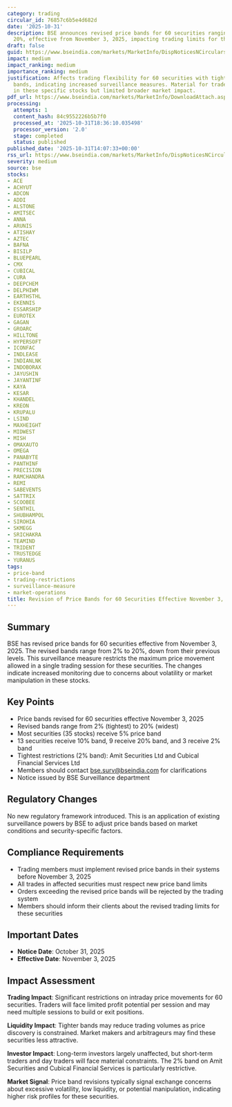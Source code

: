 ```yaml
---
category: trading
circular_id: 76857c6b5e4d682d
date: '2025-10-31'
description: BSE announces revised price bands for 60 securities ranging from 2% to
  20%, effective from November 3, 2025, impacting trading limits for these stocks.
draft: false
guid: https://www.bseindia.com/markets/MarketInfo/DispNoticesNCirculars.aspx?Noticeid={25CE4FC3-294A-4DB9-A229-0556BC23DD79}&noticeno=20251031-59&dt=10/31/2025&icount=59&totcount=66&flag=0
impact: medium
impact_ranking: medium
importance_ranking: medium
justification: Affects trading flexibility for 60 securities with tightened price
  bands, indicating increased surveillance measures. Material for traders and investors
  in these specific stocks but limited broader market impact.
pdf_url: https://www.bseindia.com/markets/MarketInfo/DownloadAttach.aspx?id=20251031-59&attachedId=
processing:
  attempts: 1
  content_hash: 84c9552226b5b7f0
  processed_at: '2025-10-31T18:36:10.035498'
  processor_version: '2.0'
  stage: completed
  status: published
published_date: '2025-10-31T14:07:33+00:00'
rss_url: https://www.bseindia.com/markets/MarketInfo/DispNoticesNCirculars.aspx?Noticeid={25CE4FC3-294A-4DB9-A229-0556BC23DD79}&noticeno=20251031-59&dt=10/31/2025&icount=59&totcount=66&flag=0
severity: medium
source: bse
stocks:
- ACE
- ACHYUT
- ADCON
- ADDI
- ALSTONE
- AMITSEC
- ANNA
- ARUNIS
- ATISHAY
- AZTEC
- BAFNA
- BISILP
- BLUEPEARL
- CMX
- CUBICAL
- CURA
- DEEPCHEM
- DELPHIWM
- EARTHSTHL
- EKENNIS
- ESSARSHIP
- EUROTEX
- GAGAN
- GROARC
- HILLTONE
- HYPERSOFT
- ICONFAC
- INDLEASE
- INDIANLNK
- INDOBORAX
- JAYUSHIN
- JAYANTINF
- KAYA
- KESAR
- KHANDEL
- KREON
- KRUPALU
- LSIND
- MAXHEIGHT
- MIDWEST
- MISH
- OMAXAUTO
- OMEGA
- PANABYTE
- PANTHINF
- PRECISION
- RAMCHANDRA
- REMI
- SABEVENTS
- SATTRIX
- SCOOBEE
- SENTHIL
- SHUBHAMPOL
- SIROHIA
- SKMEGG
- SRICHAKRA
- TEAMIND
- TRIDENT
- TRUSTEDGE
- YURANUS
tags:
- price-band
- trading-restrictions
- surveillance-measure
- market-operations
title: Revision of Price Bands for 60 Securities Effective November 3, 2025
---
```


## Summary

BSE has revised price bands for 60 securities effective from November 3, 2025. The revised bands range from 2% to 20%, down from their previous levels. This surveillance measure restricts the maximum price movement allowed in a single trading session for these securities. The changes indicate increased monitoring due to concerns about volatility or market manipulation in these stocks.

## Key Points

- Price bands revised for 60 securities effective November 3, 2025
- Revised bands range from 2% (tightest) to 20% (widest)
- Most securities (35 stocks) receive 5% price band
- 13 securities receive 10% band, 9 receive 20% band, and 3 receive 2% band
- Tightest restrictions (2% band): Amit Securities Ltd and Cubical Financial Services Ltd
- Members should contact bse.surv@bseindia.com for clarifications
- Notice issued by BSE Surveillance department

## Regulatory Changes

No new regulatory framework introduced. This is an application of existing surveillance powers by BSE to adjust price bands based on market conditions and security-specific factors.

## Compliance Requirements

- Trading members must implement revised price bands in their systems before November 3, 2025
- All trades in affected securities must respect new price band limits
- Orders exceeding the revised price bands will be rejected by the trading system
- Members should inform their clients about the revised trading limits for these securities

## Important Dates

- **Notice Date**: October 31, 2025
- **Effective Date**: November 3, 2025

## Impact Assessment

**Trading Impact**: Significant restrictions on intraday price movements for 60 securities. Traders will face limited profit potential per session and may need multiple sessions to build or exit positions.

**Liquidity Impact**: Tighter bands may reduce trading volumes as price discovery is constrained. Market makers and arbitrageurs may find these securities less attractive.

**Investor Impact**: Long-term investors largely unaffected, but short-term traders and day traders will face material constraints. The 2% band on Amit Securities and Cubical Financial Services is particularly restrictive.

**Market Signal**: Price band revisions typically signal exchange concerns about excessive volatility, low liquidity, or potential manipulation, indicating higher risk profiles for these securities.